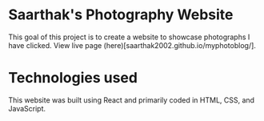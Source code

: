 # Saarthak's Photography Website

This goal of this project is to create a website to showcase photographs I have clicked. View live page (here)[saarthak2002.github.io/myphotoblog/].

# Technologies used

This website was built using React and primarily coded in HTML, CSS, and JavaScript.
